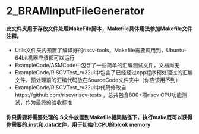 2_BRAMInputFileGenerator
=====================
#### 此文件夹用于存放文件处理MakeFile脚本，Makefile具体用法参加Makefile文件注释。  

* Utils文件夹内预置了编译好的riscv-tools，Makefile需要调用到，Ubuntu-64bit机器应该都可以运行
* ExampleCode/ASMCode中包含了一些简单的汇编测试文件，文档尚无
* ExampleCode/RISCVTest_rv32ui中包含了已经经过cpp程序预处理过的汇编文件，预处理前的汇编代码放在SourceCode文件夹中（你应该用不到）
* ExampleCode/RISCVTest_rv32ui中代码修改自https://github.com/riscv/riscv-tests ，总共包含800+项riscv CPU功能测试，作为最终的验收标准

#### 你只需要将需要处理的.S文件放置到Makefile相同路径下，执行make既可以获得你需要的.inst和.data文件，用于初始化CPU的blcok memory

